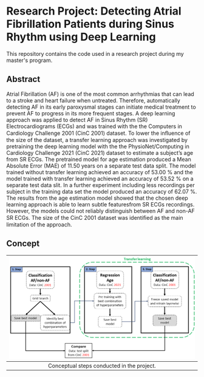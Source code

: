 # Research Project: Detecting Atrial Fibrillation Patients during Sinus Rhythm using Deep Learning

This repository contains the code used in a research project during my master's program.


## Abstract
Atrial Fibrillation (AF) is one of the most common arrhythmias that can lead to a stroke and heart failure when untreated.
Therefore, automatically detecting AF in its early paroxysmal stages can initiate medical treatment to prevent AF to progress in its more frequent stages.
A deep learning approach was applied to detect AF in Sinus Rhythm (SR) Electrocardiograms (ECGs) and was trained with the the Computers in Cardiology Challenge 2001 (CinC 2001) dataset.
To lower the inﬂuence of the size of the dataset, a transfer learning approach was investigated by pretraining the deep learning model with the the PhysioNet/Computing in Cardiology Challenge 2021 (CinC 2021) dataset to estimate a subject’s age from SR ECGs.
The pretrained model for age estimation produced a Mean Absolute Error (MAE) of 11.50 years on a separate test data split.
The model trained without transfer learning achieved an accuracy of 53.00 % and the model trained with transfer learning achieved an accuracy of 53.52 % on a separate test data slit.
In a further experiment including less recordings per subject in the training data set the model produced an accuracy of 62.07 %.
The results from the age estimation model showed that the chosen deep learning approach is able to learn subtle featuresfrom SR ECGs recordings.
However, the models could not reliably distinguish between AF and non-AF SR ECGs.
The size of the CinC 2001 dataset was identiﬁed as the main limitation of the approach.

## Concept
|<img src="./img/concept.png" alt="drawing" width="700"/>|
|:--:|
|Conceptual steps conducted in the project.|